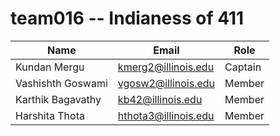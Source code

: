 # team016 -- Indianess of 411

| Name                | Email                       | Role       |
|---------------------|-----------------------------|------------|
| Kundan Mergu        | kmerg2@illinois.edu         | Captain    |
| Vashishth Goswami   | vgosw2@illinois.edu         | Member     |
| Karthik Bagavathy   | kb42@illinois.edu           | Member     |
| Harshita Thota      | hthota3@illinois.edu        | Member     |
